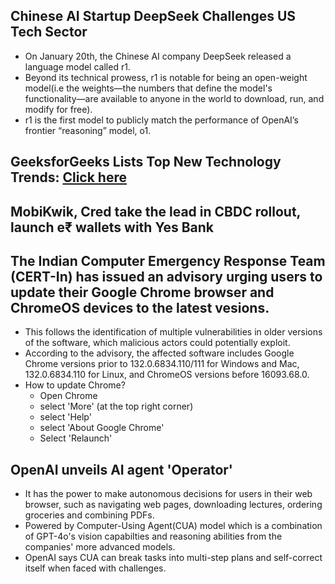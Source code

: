 ## Chinese AI Startup DeepSeek Challenges US Tech Sector
- On January 20th, the Chinese AI company DeepSeek released a language model called r1.
- Beyond its technical prowess, r1 is notable for being an open-weight model(i.e the weights—the numbers that define the model's functionality—are available to anyone in the world to download, run, and modify for free).
- r1 is the first model to publicly match the performance of OpenAI’s frontier “reasoning” model, o1.
## GeeksforGeeks Lists Top New Technology Trends: [Click here](https://www.geeksforgeeks.org/top-new-technology-trends/?utm_source=chatgpt.com)
## MobiKwik, Cred take the lead in CBDC rollout, launch e₹ wallets with Yes Bank
## The Indian Computer Emergency Response Team (CERT-In) has issued an advisory urging users to update their Google Chrome browser and ChromeOS devices to the latest vesions. 
- This follows the identification of multiple vulnerabilities in older versions of the software, which malicious actors could potentially exploit.
- According to the advisory, the affected software includes Google Chrome versions prior to 132.0.6834.110/111 for Windows and Mac, 132.0.6834.110 for Linux, and ChromeOS versions before 16093.68.0.
- How to update Chrome?
  - Open Chrome
  - select 'More' (at the top right corner)
  - select 'Help'
  - select 'About Google Chrome'
  - Select 'Relaunch'
## OpenAI unveils AI agent 'Operator'
- It has the power to make autonomous decisions for users in their web browser, such as navigating web pages, downloading lectures, ordering groceries and combining PDFs.
- Powered by Computer-Using Agent(CUA) model which is a combination of GPT-4o's vision capabilties and reasoning abilities from the companies' more advanced models.
- OpenAI says CUA can break tasks into multi-step plans and self-correct itself when faced with challenges.

